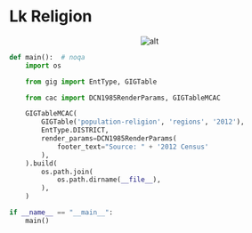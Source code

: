 # Lk Religion

<p  align="center">
    <img src="https://raw.githubusercontent.com/nuuuwan/continuous_area_cartograms/main/examples_mcac/lk_religion/animated.gif" alt="alt" />
</p>

```python
def main():  # noqa
    import os

    from gig import EntType, GIGTable

    from cac import DCN1985RenderParams, GIGTableMCAC

    GIGTableMCAC(
        GIGTable('population-religion', 'regions', '2012'),
        EntType.DISTRICT,
        render_params=DCN1985RenderParams(
            footer_text="Source: " + '2012 Census'
        ),
    ).build(
        os.path.join(
            os.path.dirname(__file__),
        ),
    )

if __name__ == "__main__":
    main()

```
